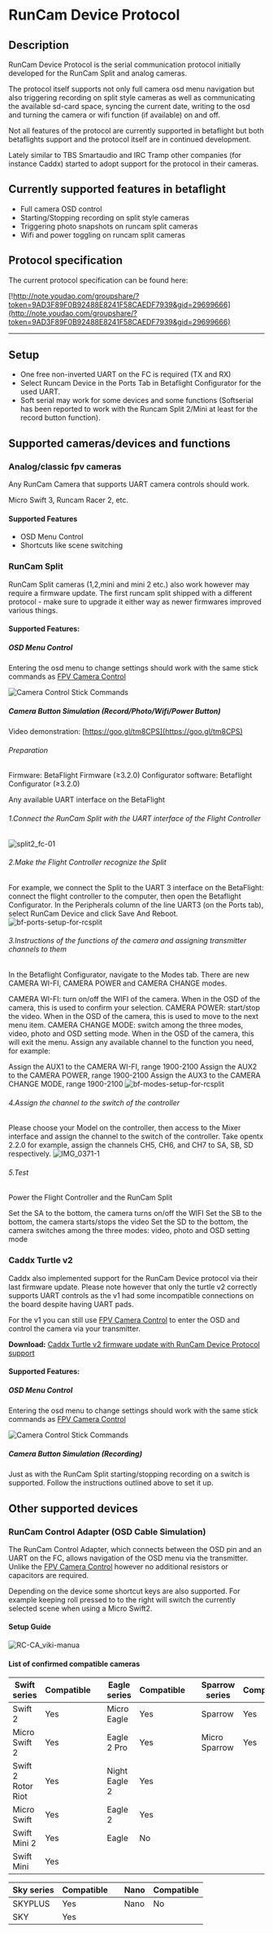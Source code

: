 # RunCam Device Protocol
## Description
RunCam Device Protocol is the serial communication protocol initially developed for the RunCam Split and analog cameras.

The protocol itself supports not only full camera osd menu navigation but also triggering recording on split style cameras as well as communicating the available sd-card space, syncing the current date, writing to the osd and turning the camera or wifi function (if available) on and off.

Not all features of the protocol are currently supported in betaflight but both betaflights support and the protocol itself are in continued development.

Lately similar to TBS Smartaudio and IRC Tramp other companies (for instance Caddx) started to adopt support for the protocol in their cameras.

## Currently supported features in betaflight
* Full camera OSD control
* Starting/Stopping recording on split style cameras
* Triggering photo snapshots on runcam split cameras
* Wifi and power toggling on runcam split cameras

## Protocol specification

The current protocol specification can be found here:

[!http://note.youdao.com/groupshare/?token=9AD3F89F0B92488E8241F58CAEDF7939&gid=29699666](http://note.youdao.com/groupshare/?token=9AD3F89F0B92488E8241F58CAEDF7939&gid=29699666)
***

## Setup

* One free non-inverted UART on the FC is required (TX and RX)
* Select Runcam Device in the Ports Tab in Betaflight Configurator for the used UART.
* Soft serial may work for some devices and some functions (Softserial has been reported to work with the Runcam Split 2/Mini at least for the record button function).

## Supported cameras/devices and functions

### Analog/classic fpv cameras

Any RunCam Camera that supports UART camera controls should work.

Micro Swift 3, Runcam Racer 2, etc.

#### Supported Features

* OSD Menu Control
* Shortcuts like scene switching


### RunCam Split

RunCam Split cameras (1,2,mini and mini 2 etc.) also work however may require a firmware update. The first runcam split shipped with a different protocol - make sure to upgrade it either way as newer firmwares improved various things.

#### Supported Features:
##### OSD Menu Control
Entering the osd menu to change settings should work with the same stick commands as [FPV Camera Control](https://github.com/betaflight/betaflight/wiki/FPV-Camera-Control-(Joystick-Emulation))

![Camera Control Stick Commands](https://raw.githubusercontent.com/wiki/betaflight/betaflight/images/camera-control-stick-commands.png)

##### Camera Button Simulation (Record/Photo/Wifi/Power Button)

Video demonstration: [https://goo.gl/tm8CPS](https://goo.gl/tm8CPS)

###### Preparation

Firmware: BetaFlight Firmware (≥3.2.0)
Configurator software: Betaflight Configurator  (≥3.2.0)

Any available UART interface on the BetaFlight

###### 1.Connect the RunCam Split with the UART interface of the Flight Controller

![split2_fc-01](https://s3-us-west-2.amazonaws.com/runcamfcfiles/split2_fc-01.jpg)


###### 2.Make the Flight Controller recognize the Split

For example, we connect the Split to the UART 3 interface on the BetaFlight: connect the flight controller to the computer, then open the Betaflight Configurator. 
In the Peripherals column of the line UART3 (on the Ports tab), select RunCam Device and click Save And Reboot.
![bf-ports-setup-for-rcsplit](https://s3-us-west-2.amazonaws.com/runcamfcfiles/bf-ports-setup-for-rcsplit.png)


###### 3.Instructions of the functions of the camera and assigning transmitter channels to them

In the Betaflight Configurator, navigate to the Modes tab. There are new CAMERA WI-FI, CAMERA POWER and CAMERA CHANGE modes.

CAMERA WI-FI: turn on/off the WIFI of the camera. When in the OSD of the camera, this is used to confirm your selection.
CAMERA POWER: start/stop the video. When in the OSD of the camera, this is used to move to the next menu item.
CAMERA CHANGE MODE: switch among the three modes, video, photo and OSD setting mode. When in the OSD of the camera, this will exit the menu.
Assign any available channel to the function you need, for example:

Assign the AUX1 to the CAMERA WI-FI, range 1900-2100
Assign the AUX2 to the CAMERA POWER, range 1900-2100
Assign the AUX3 to the CAMERA CHANGE MODE, range 1900-2100
![bf-modes-setup-for-rcsplit](https://s3-us-west-2.amazonaws.com/runcamfcfiles/bf-modes-setup-for-rcsplit.png)


###### 4.Assign the channel to the switch of the controller

Please choose your Model on the controller, then access to the Mixer interface and assign the channel to the switch of the controller. Take opentx 2.2.0 for example, assign the channels CH5, CH6, and CH7 to SA, SB, SD respectively.
![IMG_0371-1](https://s3-us-west-2.amazonaws.com/runcamfcfiles/IMG_0371-1.jpg)


###### 5.Test

 Power the Flight Controller and the RunCam Split

Set the SA to the bottom, the camera turns on/off the WIFI 
Set the SB to the bottom, the camera starts/stops the video
Set the SD to the bottom, the camera switches among the three modes: video, photo and OSD setting mode

### Caddx Turtle v2

Caddx also implemented support for the RunCam Device protocol via their last firmware update.
Please note however that only the turtle v2 correctly supports UART controls as the v1 had some incompatible connections on the board despite having UART pads.

For the v1 you can still use [FPV Camera Control](https://github.com/betaflight/betaflight/wiki/FPV-Camera-Control-%28Joystick-Emulation%29/) to enter the OSD and control the camera via your transmitter.

**Download:**
[Caddx Turtle v2 firmware update with RunCam Device Protocol support](https://github.com/betaflight/betaflight/files/2955936/caddx_turtle_firmware_march_2019.zip)

#### Supported Features:
##### OSD Menu Control
Entering the osd menu to change settings should work with the same stick commands as [FPV Camera Control](https://github.com/betaflight/betaflight/wiki/FPV-Camera-Control-(Joystick-Emulation))

![Camera Control Stick Commands](https://raw.githubusercontent.com/wiki/betaflight/betaflight/images/camera-control-stick-commands.png)

##### Camera Button Simulation (Recording)

Just as with the RunCam Split starting/stopping recording on a switch is supported. Follow the instructions outlined above to set it up.


## Other supported devices
### RunCam Control Adapter (OSD Cable Simulation)

The RunCam Control Adapter, which connects between the OSD pin and an UART on the FC, allows navigation of the OSD menu via the transmitter.
Unlike the [FPV Camera Control](https://github.com/betaflight/betaflight/wiki/FPV-Camera-Control-(Joystick-Emulation)) however no additional resistors or capacitors are required.

Depending on the device some shortcut keys are also supported. For example keeping roll pressed to to the right will switch the currently selected scene when using a Micro Swift2.

#### Setup Guide
![RC-CA_viki-manua](https://s3-us-west-2.amazonaws.com/runcamfcfiles/RC-CA_viki-manual_v3.jpg)

#### List of confirmed compatible cameras
| Swift series | Compatible | | Eagle series | Compatible | | Sparrow series | Compatible | | Owl series | Compatible |
| --- | --- | --- | --- | --- | --- | --- |  --- | --- | --- | --- |
| Swift 2 | Yes | | Micro Eagle | Yes |  | Sparrow | Yes |  | Owl 2 | Yes | 
| Micro Swift 2 | Yes | |Eagle 2 Pro | Yes | | Micro Sparrow | Yes | | Owl | No |
| Swift 2 Rotor Riot | Yes |  |Night Eagle 2 | Yes | | | | | | |
| Micro Swift | Yes | | Eagle 2 | Yes | | | | | | | | 
| Swift Mini 2 | Yes | | Eagle | No | | | | | | |  
| Swift Mini | Yes | | | | | | | |

 
| Sky series | Compatible | | Nano | Compatible
| --- | --- | --- | --- | --- |
| SKYPLUS | Yes | | Nano | No |
| SKY | Yes | | | | 